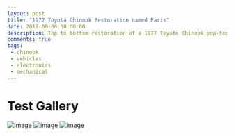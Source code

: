 ```yaml
---
layout: post
title: "1977 Toyota Chinook Restoration named Paris"
date: 2017-09-06 00:00:00
description: Top to bottom restoration of a 1977 Toyota Chinook pop-top camper named Paris. Body, engine, interior, electronics, upholstery, etc., etc., are all covered!
comments: true
tags: 
 - chinook
 - vehicles
 - electronics
 - mechanical
---
```


# Test Gallery
<a href="https://lh3.googleusercontent.com/nbFbSH_GQJjGNfvtKbOG89eku5qF_LJTNlVufUHNl249cRAYEUYR8Y_7gAMLjZsLVTXgSB-Ie7SCTOlUdvlYmPrEqD8WVI3Z8AT9ydgIaTIRaC6xuGxAKHkDYNg_Be4XjR3lEwB_HWyokmSZV9FmSXV5DGFsnkhrHNhvhaXc4_G9nkI6tRurjZC-UXEcWztMuW-oH1N3o47TJLjpyizMFHyR_4WU6Ljljpv0uaRCZwjDLcKA9-x933N3io_QUQVEMEIHdvwEZSWTUFYFVyCr7SHEtaFKNzf-g6oIUV4W5LeW5tH57687y5ajcyC1357YKY9ufzyjBuXaJ8VF1Dgd8WiEeC9H80xamV2FFnBVLMJz4YarkkuVAayrDsZETujOsxzsedJImF8Evf_Fp25z6jJVile5BCLODGpW3o5p8AaGQrc7VYiZueu-9q_2Ujp5ZBttYaKt8nifU5UH29gkGhaFyJK7VneoUHG2nLzJ-PZda9h8RU8SH3GR3rrHi9BLPG8BU-7e5WqJRmbMTEElaWzGIhYD2ob9NrfSz-j9n0WowNmwF1bLVtptA-aXgXXCPP5LS-DwI_EPsdjQlY3uumxOdsSeOs17VOHvtQqdHwwRDhE-Um8PlC2faR78oLUFAABvKWwB2bcAVlWa1svfm8fMMtKacA0Jbl9zhG1_RrgYOQ=w700-h933-no" class="swipebox" title="My Caption">
<img src="https://lh3.googleusercontent.com/nbFbSH_GQJjGNfvtKbOG89eku5qF_LJTNlVufUHNl249cRAYEUYR8Y_7gAMLjZsLVTXgSB-Ie7SCTOlUdvlYmPrEqD8WVI3Z8AT9ydgIaTIRaC6xuGxAKHkDYNg_Be4XjR3lEwB_HWyokmSZV9FmSXV5DGFsnkhrHNhvhaXc4_G9nkI6tRurjZC-UXEcWztMuW-oH1N3o47TJLjpyizMFHyR_4WU6Ljljpv0uaRCZwjDLcKA9-x933N3io_QUQVEMEIHdvwEZSWTUFYFVyCr7SHEtaFKNzf-g6oIUV4W5LeW5tH57687y5ajcyC1357YKY9ufzyjBuXaJ8VF1Dgd8WiEeC9H80xamV2FFnBVLMJz4YarkkuVAayrDsZETujOsxzsedJImF8Evf_Fp25z6jJVile5BCLODGpW3o5p8AaGQrc7VYiZueu-9q_2Ujp5ZBttYaKt8nifU5UH29gkGhaFyJK7VneoUHG2nLzJ-PZda9h8RU8SH3GR3rrHi9BLPG8BU-7e5WqJRmbMTEElaWzGIhYD2ob9NrfSz-j9n0WowNmwF1bLVtptA-aXgXXCPP5LS-DwI_EPsdjQlY3uumxOdsSeOs17VOHvtQqdHwwRDhE-Um8PlC2faR78oLUFAABvKWwB2bcAVlWa1svfm8fMMtKacA0Jbl9zhG1_RrgYOQ=w700-h933-no" alt="image">
</a>

<a href="https://lh3.googleusercontent.com/BRuYwULgex1Oh7Pxc6OHUEDLqkQNWZBLzOylQ_lZIYz3L4hypPR24K5LtrSNby3EZYY0gShhIAFtjO7YF5mVooROFN_szB-JG-QgQUB_StneKwOI5lZMIKj1FJCo3M1pwJw1r-mhBNK1frqsAOiMsm8hqAu7V6ulZZ3qNx1eUiuoHnOQHbgphGF-TTQ2u3sw11Sm7xTMpeJdib5Y3TlIgAhuihtkxvpwQH9u4WIagD0xtCBx67Qai_dR5GEPQh8rLq-Zq6bezR1CGNcfu0yxCqm8fOKLbodKZ7SPPax6WiouERx2qBeSnUHgK5-h9RDOp3xwUJ9RraZH45KeMnpR8BX6oO9ri2a_ne-G-zZ5VXl8FP-2bGURXIfPUhJzpc0G4WGx4DhoEV8Rahs7DPbkGIzTQWrd1GJVI6xeKc_FbaY1mrBOQsAuGYUUU3XkUq8EDCOjS2J5cUCQiU4PEO-M5OeghT45p4z29UzWa8B6DUkfk9-nxCe_PHAF4d8IduKLlErBr0acYtwkPpTEOC9ZpmDLAyX8jzOMtSHrAPYWJoQu6mNKybzPT-axVFMozEsr0UxQhHGH3GRP6UppnTPE8whvTV5rug4v2nRrcYPk85bCh_zIj-NkMoc25mM3JKGPk6vCmuoYIkfpCJ-h3yJt1iN04L1iD7ZOUYcdi8yb2DOwXw=w960-h720-no" class="swipebox" title="My Caption">
<img src="https://lh3.googleusercontent.com/BRuYwULgex1Oh7Pxc6OHUEDLqkQNWZBLzOylQ_lZIYz3L4hypPR24K5LtrSNby3EZYY0gShhIAFtjO7YF5mVooROFN_szB-JG-QgQUB_StneKwOI5lZMIKj1FJCo3M1pwJw1r-mhBNK1frqsAOiMsm8hqAu7V6ulZZ3qNx1eUiuoHnOQHbgphGF-TTQ2u3sw11Sm7xTMpeJdib5Y3TlIgAhuihtkxvpwQH9u4WIagD0xtCBx67Qai_dR5GEPQh8rLq-Zq6bezR1CGNcfu0yxCqm8fOKLbodKZ7SPPax6WiouERx2qBeSnUHgK5-h9RDOp3xwUJ9RraZH45KeMnpR8BX6oO9ri2a_ne-G-zZ5VXl8FP-2bGURXIfPUhJzpc0G4WGx4DhoEV8Rahs7DPbkGIzTQWrd1GJVI6xeKc_FbaY1mrBOQsAuGYUUU3XkUq8EDCOjS2J5cUCQiU4PEO-M5OeghT45p4z29UzWa8B6DUkfk9-nxCe_PHAF4d8IduKLlErBr0acYtwkPpTEOC9ZpmDLAyX8jzOMtSHrAPYWJoQu6mNKybzPT-axVFMozEsr0UxQhHGH3GRP6UppnTPE8whvTV5rug4v2nRrcYPk85bCh_zIj-NkMoc25mM3JKGPk6vCmuoYIkfpCJ-h3yJt1iN04L1iD7ZOUYcdi8yb2DOwXw=w960-h720-no" alt="image">
</a>

<a href="https://lh3.googleusercontent.com/SEbGqIrv-ve6JWThHyl1VO8NdiXJQOK-zsnSi9htRI3x7_i1bW3Cbqqrxo3TAg-nFJmdL2KQXYirIRcO_db_CpYL3DHjLtEPYLY4NAxnftIipfFNxwTYpOWLf536BJmxHffvZIeBTqwGgkZpioFtghXTScm7ubFF9LsxG-FZyJwxl4nIOWokk8vlzCT3fBQX-Hf9FwTL0jZWBNxn_y5frmlzvb-NsNM5uMQl4kLJrzPTzU8ujF8PALEjmeSjzuaWnj7n-sOmaRzTvm66bOI1YOYHgVwpQ_sTZ6MT6NYUkL8RTeOYRF07Q0ZWxAi16kdyqepFt1yZarFF0ZlWzt_M2REkoDefzfFvfyCRVy3kkObd3a_izxQ6Hgbv31Vk_NFHm1yjU7S4CR6ph99VJJt9cG_UrOIy3mE8_PVgR7KpVjAMlVdwcVKNZ405c0631xbMWappE6dpzrQnQdJDFdqyjBnWtW1ClnhwCSWeuZbExZUzghrqkNmTVIkqFk-H0cUY9r0Aw_or5kVzVY6Bd08vG6L3JZXFgEmn1CryexqJUUjW8S_BxE-AYAioerF-EiT2CN-0Yjn9K-UhUv1YHznLQfP0fp0Utf08mLutWnqlZSBToqIiyedFUcPu58tcwUshRJzYEqrOXQMXaN2lWbQIz2dC_lgP7rAk8QzZSJmFW5tt1Q=w960-h720-no" class="swipebox" title="My Caption">
<img src="https://lh3.googleusercontent.com/SEbGqIrv-ve6JWThHyl1VO8NdiXJQOK-zsnSi9htRI3x7_i1bW3Cbqqrxo3TAg-nFJmdL2KQXYirIRcO_db_CpYL3DHjLtEPYLY4NAxnftIipfFNxwTYpOWLf536BJmxHffvZIeBTqwGgkZpioFtghXTScm7ubFF9LsxG-FZyJwxl4nIOWokk8vlzCT3fBQX-Hf9FwTL0jZWBNxn_y5frmlzvb-NsNM5uMQl4kLJrzPTzU8ujF8PALEjmeSjzuaWnj7n-sOmaRzTvm66bOI1YOYHgVwpQ_sTZ6MT6NYUkL8RTeOYRF07Q0ZWxAi16kdyqepFt1yZarFF0ZlWzt_M2REkoDefzfFvfyCRVy3kkObd3a_izxQ6Hgbv31Vk_NFHm1yjU7S4CR6ph99VJJt9cG_UrOIy3mE8_PVgR7KpVjAMlVdwcVKNZ405c0631xbMWappE6dpzrQnQdJDFdqyjBnWtW1ClnhwCSWeuZbExZUzghrqkNmTVIkqFk-H0cUY9r0Aw_or5kVzVY6Bd08vG6L3JZXFgEmn1CryexqJUUjW8S_BxE-AYAioerF-EiT2CN-0Yjn9K-UhUv1YHznLQfP0fp0Utf08mLutWnqlZSBToqIiyedFUcPu58tcwUshRJzYEqrOXQMXaN2lWbQIz2dC_lgP7rAk8QzZSJmFW5tt1Q=w960-h720-no" alt="image">
</a>

<script type="text/javascript">
;( function( $ ) {

	$( '.swipebox' ).swipebox();

} )( jQuery );
</script>